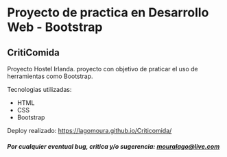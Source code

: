 # Proyecto de practica en Desarrollo Web - Bootstrap

## CritiComida

Proyecto Hostel Irlanda. proyecto con objetivo de praticar el uso de herramientas como Bootstrap.

Tecnologias utilizadas:

* HTML
* CSS
* Bootstrap

Deploy realizado: https://lagomoura.github.io/Criticomida/

##### Por cualquier eventual bug, critica y/o sugerencia: mouralago@live.com
